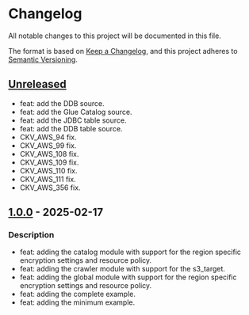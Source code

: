# Changelog
All notable changes to this project will be documented in this file.

The format is based on [Keep a Changelog](https://keepachangelog.com/en/1.0.0/),
and this project adheres to [Semantic Versioning](https://semver.org/spec/v2.0.0.html).

## [Unreleased]
- feat: add the DDB source.
- feat: add the Glue Catalog  source.
- feat: add the JDBC table source.
- feat: add the DDB table source.
- CKV_AWS_94 fix.
- CKV_AWS_99 fix.
- CKV_AWS_108 fix.
- CKV_AWS_109 fix.
- CKV_AWS_110 fix.
- CKV_AWS_111 fix.
- CKV_AWS_356 fix.

## [1.0.0] - 2025-02-17
### Description
- feat: adding the catalog module with support for the region specific encryption settings and resource policy.
- feat: adding the crawler module with support for the s3_target.
- feat: adding the global module with support for the region specific encryption settings and resource policy.
- feat: adding the complete example.
- feat: adding the minimum example.

[Unreleased]: https://github.com/boldlink/terraform-module-template/compare/1.0.0...HEAD
[1.0.0]: https://github.com/boldlink/terraform-module-template/releases/tag/1.0.0
